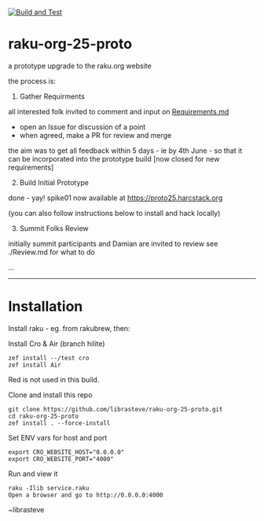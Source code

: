 [![Build and Test](https://github.com/librasteve/raku-org-25-proto/actions/workflows/ci.yml/badge.svg)](https://github.com/librasteve/raku-org-25-proto/actions/workflows/ci.yml)

# raku-org-25-proto
a prototype upgrade to the raku.org website

the process is:

1. Gather Requirments

all interested folk invited to comment and input on [Requirements.md](https://github.com/librasteve/raku-org-25-proto/blob/main/Requirements.md)
 - open an Issue for discussion of a point
 - when agreed, make a PR for review and merge

the aim was to get all feedback within 5 days - ie by 4th June - so that it can be incorporated into the prototype build
[now closed for new requirements]

2. Build Initial Prototype

done - yay!
spike01 now available at
https://proto25.harcstack.org

(you can also follow instructions below to install and hack locally)

3. Summit Folks Review

initially summit participants and Damian are invited to review
see ./Review.md for what to do

...


---

# Installation

Install raku - eg. from rakubrew, then:

Install Cro & Air (branch hilite)

```
zef install --/test cro
zef install Air
```

Red is not used in this build.

Clone and install this repo

```
git clone https://github.com/librasteve/raku-org-25-proto.git
cd raku-org-25-proto
zef install . --force-install
```

Set ENV vars for host and port

```
export CRO_WEBSITE_HOST="0.0.0.0"
export CRO_WEBSITE_PORT="4000"  
```

Run and view it

```
raku -Ilib service.raku
Open a browser and go to http://0.0.0.0:4000
```

~librasteve
